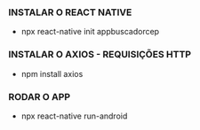 ### INSTALAR O REACT NATIVE
- npx react-native init appbuscadorcep

### INSTALAR O AXIOS - REQUISIÇÕES HTTP
- npm install axios

### RODAR O APP
- npx react-native run-android

